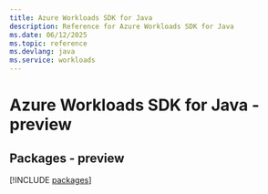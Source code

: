 ```yaml
---
title: Azure Workloads SDK for Java
description: Reference for Azure Workloads SDK for Java
ms.date: 06/12/2025
ms.topic: reference
ms.devlang: java
ms.service: workloads
---
```

# Azure Workloads SDK for Java - preview
## Packages - preview
[!INCLUDE [packages](workloads-index.md)]